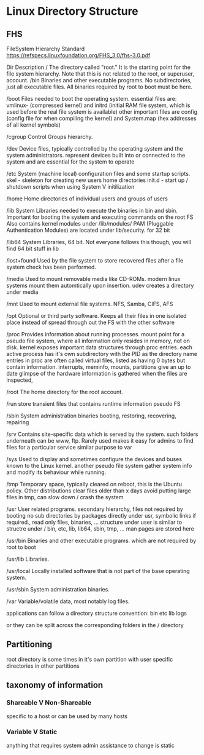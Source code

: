 # Linux Directory Structure

## FHS

FileSystem Hierarchy Standard
https://refspecs.linuxfoundation.org/FHS_3.0/fhs-3.0.pdf


Dir			Description
/					The directory called "root." It is the starting point for the file system hierarchy. Note that this is not related to the root, or superuser, account.
/bin			Binaries and other executable programs. No subdirectories, just all executable files.
                All binaries required by root to boot must be here.

/boot			Files needed to boot the operating system.
                essential files are: vmlinux-<version> (compressed kernel) and initrd (initial RAM file system, which is used before the real file system is available)
                other important files are config (config file for when compiling the kernel) and System.map (hex addresses of all kernel symbols)

/cgroup			Control Groups hierarchy.

/dev			Device files, typically controlled by the operating system and the system administrators.
                represent devices built into or connected to the system and are essential for the system to operate

/etc			System (machine local) configuration files and some startup scripts.
                skel - skeleton for creating new users home directories
                init.d - start up / shutdown scripts when using System V initilization

/home			Home directories of individual users and groups of users

/lib			System Libraries needed to execute the binaries in bin and sbin. 
                Important for booting the system and executing commands on the root FS
                Also contains kernel modules under /lib/modules/<kernel-version>
                PAM (Pluggable Authentication Modules) are located under lib/security.
                for 32 bit

/lib64			System Libraries, 64 bit.
                Not everyone follows this though, you will find 64 bit stuff in lib

/lost+found		Used by the file system to store recovered files after a file system check has been performed.

/media			Used to mount removable media like CD-ROMs.
                modern linux systems mount them automtically upon insertion.
                udev creates a directory under media

/mnt			Used to mount external file systems.
                NFS, Samba, CIFS, AFS

/opt			Optional or third party software.
                Keeps all their files in one isolated place instead of spread through out the FS with the other software

/proc			Provides information about running processes.
                mount point for a pseudo file system, where all information only resides in memory, not on disk.
                kernel exposes important data structures through proc entries.
                each active process has it's own subdirectory with the PID as the directory name
                entries in proc are often called virtual files, listed as having 0 bytes but contain information.
                interrupts, meminfo, mounts, partitions give an up to date glimpse of the hardware
                information is gathered when the files are inspected, 

/root			The home directory for the root account.

/run            store transient files that contains runtime information
                pseudo FS

/sbin			System administration binaries
                booting, restoring, recovering, repairing

/srv			Contains site-specific data which is served by the system. such folders underneath can be www, ftp. Rarely used
                makes it easy for admins to find files for a particular service
                similar purpose to var

/sys			Used to display and sometimes configure the devices and buses known to the Linux kernel.
                another pseudo file system
                gather system info and modify its behaviour while running.

/tmp			Temporary space, typically cleared on reboot, this is the Ubuntu policy.
                Other distributions clear files older than x days
                avoid putting large files in tmp, can slow down / crash the system

/usr			User related programs.
                secondary hierarchy, files not required by booting
                no sub directories by packages directly under usr, symbolic links if required.,
                read only files, binaries, ...
                structure under user is similar to structre under /
                    bin, etc, lib, lib64, sbin, tmp, ...
                man pages are stored here

/usr/bin		Binaries and other executable programs.
                which are not required by root to boot

/usr/lib		Libraries.

/usr/local		Locally installed software that is not part of the base operating system.

/usr/sbin		System administration binaries.

/var			Variable/volatile data, most notably log files.


applications can follow a directory structure convention:
bin
etc
lib
logs

or they can be split across the corresponding folders in the / directory

## Partitioning

root directory is some times in it's own partition with user specific directories in other partitions

## taxonomy of information

### Shareable V Non-Shareable

specific to a host or can be used by many hosts

### Variable V Static

anything that requires system admin assistance to change is static